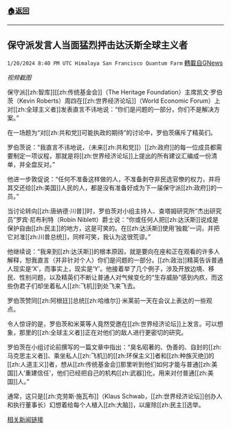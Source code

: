 ###  [:house:返回](README.md)
---


## 保守派发言人当面猛烈抨击达沃斯全球主义者
`1/20/2024 8:40 PM UTC Himalaya San Francisco Quantum Farm` [轉載自GNews](https://gnews.org/articles/2236748)

*视频截图*

保守派[[zh:智库]][[zh:传统基金会]]（The Heritage Foundation）主席凯文·罗伯茨（Kevin Roberts）周四在[[zh:世界经济论坛]]（World Economic Forum）上对[[zh:全球主义者]]发表直言不讳地说：“你们是问题的一部分，你们不是解决方案。”

在一场题为“对[[zh:共和党]]可能执政的期待”的讨论中，罗伯茨痛斥了精英们。

罗伯茨说：“我直言不讳地说，（未来[[zh:共和党]]）[[zh:政府]]的每一位成员都需要制定一项议程，那就是将[[zh:世界经济论坛]]上提出的所有建议汇编成一份清单，并全盘反对。”

他进一步敦促说：“任何不准备这样做的人，不准备剥夺非民选官僚的权力，并将其交还给[[zh:美国]]人民的人，都是没有准备好成为下一届保守派[[zh:政府]]的一员。”

当讨论转向[[zh:唐纳德·川普]]时，罗伯茨对小组主持人、查塔姆研究所“杰出研究员”罗宾·尼布利特（Robin Niblett）爵士说：“你或任何人把[[zh:达沃斯]]说成是保护自由[[zh:民主]]的地方，这是可笑的。在[[zh:达沃斯]]使用’独裁’一词，并把它对准[[zh:川普总统]]，同样可笑，我认为这很荒谬。”

他继续说：“我来到[[zh:达沃斯]]的根本原因，就是要向在座和正在观看的许多人解释，恕我直言（并非针对个人）你们是问题的一部分。[[zh:政治]]精英告诉普通人现实是‘X’，而事实上，现实是‘Y’。他接着举了几个例子，涉及开放边境、移民、性别问题，以及精英们不断让普通人对气候变化的“生存威胁”感到内疚，而这些伪君子们却坐着私人[[zh:飞机]]到处飞来飞去。

罗伯茨赞同[[zh:阿根廷]]总统[[zh:哈维尔]]·米莱前一天在会议上表达的一些观点。

令人惊讶的是，罗伯茨和米莱等人竟然受邀在[[zh:世界经济论坛]]上发言。可以想象，那里的[[zh:全球主义者]]正在对他们的敌人进行更密切的研究。

罗伯茨在小组讨论前撰写的一篇文章中指出：“臭名昭著的、伪善的、自封的[[zh:马克思主义者]]、乘坐私人[[zh:飞机]]的[[zh:环保主义]]者和[[zh:种族灭绝]]的[[zh:人道主义]]者，想从[[zh:传统基金会]]那里听到他们如何才能与普通[[zh:美国]]人’重建信任’，他们已经把自己的机构[[zh:武器]]化，用来对付普通[[zh:美国]]人。”

通常，这只是[[zh:克劳斯·施瓦布]]（Klaus Schwab，[[zh:世界经济论坛]]创办人和执行董事长）幻想着给每个人植入[[zh:大脑]]，以废除[[zh:民主]]选举。

[相关新闻链接](https://modernity.news/2024/01/19/video-conservative-speaker-slams-davos-globalists-to-their-faces/)
